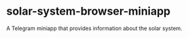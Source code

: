 # solar-system-browser-miniapp
A Telegram miniapp that provides information about the solar system.
